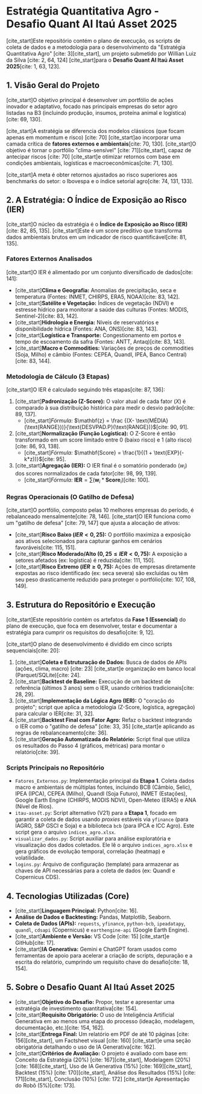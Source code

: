# Estratégia Quantitativa Agro - Desafio Quant AI Itaú Asset 2025

[cite_start]Este repositório contém o plano de execução, os scripts de coleta de dados e a metodologia para o desenvolvimento da "Estratégia Quantitativa Agro" [cite: 3][cite_start], um projeto submetido por Willian Luiz da Silva [cite: 2, 64, 124] [cite_start]para o **Desafio Quant AI Itaú Asset 2025**[cite: 1, 63, 123].

## 1. Visão Geral do Projeto

[cite_start]O objetivo principal é desenvolver um portfólio de ações inovador e adaptativo, focado nas principais empresas do setor agro listadas na B3 (incluindo produção, insumos, proteína animal e logística)[cite: 69, 130].

[cite_start]A estratégia se diferencia dos modelos clássicos (que focam apenas em momentum e risco) [cite: 70] [cite_start]ao incorporar uma camada crítica de **fatores externos e ambientais**[cite: 70, 130]. [cite_start]O objetivo é tornar o portfólio "clima-sensível" [cite: 71][cite_start], capaz de antecipar riscos [cite: 70] [cite_start]e otimizar retornos com base em condições ambientais, logísticas e macroeconômicas[cite: 71, 130].

[cite_start]A meta é obter retornos ajustados ao risco superiores aos benchmarks do setor: o Ibovespa e o índice setorial agro[cite: 74, 131, 133].

## 2. A Estratégia: O Índice de Exposição ao Risco (IER)

[cite_start]O núcleo da estratégia é o **Índice de Exposição ao Risco (IER)**[cite: 82, 85, 135]. [cite_start]Este é um score preditivo que transforma dados ambientais brutos em um indicador de risco quantificável[cite: 81, 135].

### Fatores Externos Analisados

[cite_start]O IER é alimentado por um conjunto diversificado de dados[cite: 141]:

* [cite_start]**Clima e Geografia:** Anomalias de precipitação, seca e temperatura (Fontes: INMET, CHIRPS, ERA5, NOAA)[cite: 83, 142].
* [cite_start]**Satélite e Vegetação:** Índices de vegetação (NDVI) e estresse hídrico para monitorar a saúde das culturas (Fontes: MODIS, Sentinel-2)[cite: 83, 142].
* [cite_start]**Hidrologia e Energia:** Níveis de reservatórios e disponibilidade hídrica (Fontes: ANA, ONS)[cite: 83, 143].
* [cite_start]**Logística e Transporte:** Congestionamento em portos e tempo de escoamento da safra (Fontes: ANTT, Antaq)[cite: 83, 143].
* [cite_start]**Macro e Commodities:** Variações de preços de commodities (Soja, Milho) e câmbio (Fontes: CEPEA, Quandl, IPEA, Banco Central)[cite: 83, 144].

### Metodologia de Cálculo (3 Etapas)

[cite_start]O IER é calculado seguindo três etapas[cite: 87, 136]:

1.  [cite_start]**Padronização (Z-Score):** O valor atual de cada fator ($X$) é comparado à sua distribuição histórica para medir o desvio padrão[cite: 89, 137].
    * [cite_start]*Fórmula:* $\mathbf{z} = \frac {(X- \text{MÉDIA}(\text{RANGE}))}{\text{DESVPAD.P}(\text{RANGE})}$[cite: 90, 91].
2.  [cite_start]**Normalização (Função Logística):** O Z-Score é então transformado em um score limitado entre 0 (baixo risco) e 1 (alto risco)[cite: 86, 93, 138].
    * [cite_start]*Fórmula:* $\mathbf{Score} = \frac{1}{(1 + \text{EXP}(-k*z))}$[cite: 95].
3.  [cite_start]**Agregação (IER):** O IER final é o somatório ponderado ($w_i$) dos scores normalizados de cada fator[cite: 98, 99, 139].
    * [cite_start]*Fórmula:* $\mathbf{IER} = \sum (\mathbf{w}_i * \mathbf{Score}_i)$[cite: 100].

### Regras Operacionais (O Gatilho de Defesa)

[cite_start]O portfólio, composto pelas 10 melhores empresas do período, é rebalanceado mensalmente[cite: 78, 146]. [cite_start]O IER funciona como um "gatilho de defesa" [cite: 79, 147] que ajusta a alocação de ativos:

* [cite_start]**Risco Baixo ($IER < 0,25$):** O portfólio maximiza a exposição aos ativos selecionados para capturar ganhos em cenários favoráveis[cite: 115, 151].
* [cite_start]**Risco Moderado/Alto ($0,25 \le IER < 0,75$):** A exposição a setores afetados (ex: logística) é reduzida[cite: 111, 150].
* [cite_start]**Risco Extremo ($IER \ge 0,75$):** Ações de empresas diretamente expostas ao risco identificado (ex: seca severa) são excluídas ou têm seu peso drasticamente reduzido para proteger o portfólio[cite: 107, 108, 149].

## 3. Estrutura do Repositório e Execução

[cite_start]Este repositório contém os artefatos da **Fase 1 (Essencial)** do plano de execução, que foca em desenvolver, testar e documentar a estratégia para cumprir os requisitos do desafio[cite: 9, 12].

[cite_start]O plano de desenvolvimento é dividido em cinco scripts sequenciais[cite: 20]:

1.  [cite_start]**Coleta e Estruturação de Dados:** Busca de dados de APIs (ações, clima, macro) [cite: 23] [cite_start]e organização em banco local (Parquet/SQLite)[cite: 24].
2.  [cite_start]**Backtest de Baseline:** Execução de um backtest de referência (últimos 3 anos) sem o IER, usando critérios tradicionais[cite: 28, 29].
3.  [cite_start]**Implementação da Lógica Agro (IER):** O "coração do projeto"; script que aplica a metodologia (Z-Score, logística, agregação) para calcular o IER[cite: 31, 32].
4.  [cite_start]**Backtest Final com Fator Agro:** Refaz o backtest integrando o IER como o "gatilho de defesa" [cite: 33, 35] [cite_start]e aplicando as regras de rebalanceamento[cite: 36].
5.  [cite_start]**Geração Automatizada do Relatório:** Script final que utiliza os resultados do Passo 4 (gráficos, métricas) para montar o relatório[cite: 39].

### Scripts Principais no Repositório

* `Fatores_Externos.py`: Implementação principal da **Etapa 1**. Coleta dados macro e ambientais de múltiplas fontes, incluindo BCB (Câmbio, Selic), IPEA (IPCA), CEPEA (Milho), Quandl (Soja Futuro), INMET (Estações), Google Earth Engine (CHIRPS, MODIS NDVI), Open-Meteo (ERA5) e ANA (Nível de Rios).
* `itau-asset.py`: Script alternativo (V21) para a **Etapa 1**, focado em garantir a coleta de dados usando *proxies* estáveis via `yfinance` (para IAGRO, S&P GSCI e Soja) e a biblioteca `bcb` (para IPCA e ICC Agro). Este script gera o arquivo `indices_agro.xlsx`.
* `visualizar_dados.py`: Script auxiliar para análise exploratória e visualização dos dados coletados. Ele lê o arquivo `indices_agro.xlsx` e gera gráficos de evolução temporal, correlação (heatmap) e volatilidade.
* `logins.py`: Arquivo de configuração (template) para armazenar as chaves de API necessárias para a coleta de dados (ex: Quandl e Copernicus CDS).

## 4. Tecnologias Utilizadas (Core)

* [cite_start]**Linguagem Principal:** Python[cite: 16].
* **Análise de Dados e Backtesting:** Pandas, Matplotlib, Seaborn.
* **Coleta de Dados (APIs):** `requests`, `yfinance`, `python-bcb`, `ipeadatapy`, `quandl`, `cdsapi` (Copernicus) e `earthengine-api` (Google Earth Engine).
* [cite_start]**Ambiente e Versão:** VS Code [cite: 15] [cite_start]e GitHub[cite: 17].
* [cite_start]**IA Generativa:** Gemini e ChatGPT foram usados como ferramentas de apoio para acelerar a criação de scripts, depuração e a escrita do relatório, cumprindo um requisito chave do desafio[cite: 18, 154].

## 5. Sobre o Desafio Quant AI Itaú Asset 2025

* [cite_start]**Objetivo do Desafio:** Propor, testar e apresentar uma estratégia de investimento quantitativa[cite: 154].
* [cite_start]**Requisito Obrigatório:** O uso de Inteligência Artificial Generativa em ao menos uma etapa do processo (ideação, modelagem, documentação, etc.)[cite: 154, 162].
* [cite_start]**Entrega Final:** Um relatório em PDF de até 10 páginas [cite: 156][cite_start], um Factsheet visual [cite: 160] [cite_start]e uma seção obrigatória detalhando o uso de IA Generativa[cite: 162].
* [cite_start]**Critérios de Avaliação:** O projeto é avaliado com base em: Conceito da Estratégia (20%) [cite: 167][cite_start], Modelagem (20%) [cite: 168][cite_start], Uso de IA Generativa (15%) [cite: 169][cite_start], Backtest (15%) [cite: 170][cite_start], Análise dos Resultados (15%) [cite: 171][cite_start], Conclusão (10%) [cite: 172] [cite_start]e Apresentação do Robô (5%)[cite: 173].
